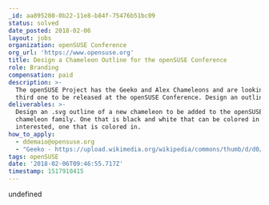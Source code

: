 ```yaml
---
_id: aa895280-0b22-11e8-b84f-75476b51bc09
status: solved
date_posted: 2018-02-06
layout: jobs
organization: openSUSE Conference
org_url: 'https://www.opensuse.org'
title: Design a Chameleon Outline for the openSUSE Conference
role: Branding
compensation: paid
description: >-
  The openSUSE Project has the Geeko and Alex Chameleons and are looking for a
  third one to be released at the openSUSE Conference. Design an outline of the
deliverables: >-
  Design an .svg outline of a new chameleon to be added to the openSUSE
  chameleon family. One that is black and white that can be colored in and, if
  interested, one that is colored in.
how_to_apply:
  - ddemaio@opensuse.org
  - "Geeko - https://upload.wikimedia.org/wikipedia/commons/thumb/d/d0/OpenSUSE_Logo.svg/1280px-OpenSUSE_Logo.svg.png\r\nAlex - https://events.opensuse.org/system/conferences/logos/000/000/044/original/alext.png"
tags: openSUSE
date: '2018-02-06T09:46:55.717Z'
timestamp: 1517910415
---
```

undefined
